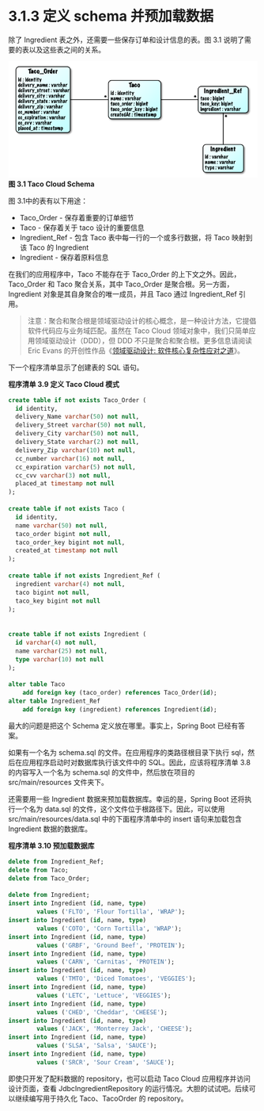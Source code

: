 # 3.1.3 定义 schema 并预加载数据

除了 Ingredient 表之外，还需要一些保存订单和设计信息的表。图 3.1 说明了需要的表以及这些表之间的关系。

![](../../assets/3.1.png)
**图 3.1 Taco Cloud Schema**

图 3.1中的表有以下用途：

* Taco_Order - 保存着重要的订单细节
* Taco - 保存着关于 taco 设计的重要信息
* Ingredient_Ref - 包含 Taco 表中每一行的一个或多行数据，将 Taco 映射到该 Taco 的 Ingredient
* Ingredient - 保存着原料信息

在我们的应用程序中，Taco 不能存在于 Taco_Order 的上下文之外。因此，Taco_Order 和 Taco 聚合关系，其中 Taco_Order 是聚合根。另一方面，Ingredient 对象是其自身聚合的唯一成员，并且 Taco 通过 Ingredient_Ref 引用。


>注意：聚合和聚合根是领域驱动设计的核心概念，是一种设计方法，它提倡软件代码应与业务域匹配。虽然在 Taco Cloud 领域对象中，我们只简单应用领域驱动设计（DDD），但 DDD 不只是聚合和聚合根。更多信息请阅读 Eric Evans 的开创性作品《[领域驱动设计: 软件核心复杂性应对之道](https://www.dddcommunity.org/book/evans_2003/)》。

下一个程序清单显示了创建表的 SQL 语句。

**程序清单 3.9 定义 Taco Cloud 模式**
```sql
create table if not exists Taco_Order (
  id identity,
  delivery_Name varchar(50) not null,
  delivery_Street varchar(50) not null,
  delivery_City varchar(50) not null,
  delivery_State varchar(2) not null,
  delivery_Zip varchar(10) not null,
  cc_number varchar(16) not null,
  cc_expiration varchar(5) not null,
  cc_cvv varchar(3) not null,
  placed_at timestamp not null
);

create table if not exists Taco (
  id identity,
  name varchar(50) not null,
  taco_order bigint not null,
  taco_order_key bigint not null,
  created_at timestamp not null
);

create table if not exists Ingredient_Ref (
  ingredient varchar(4) not null,
  taco bigint not null,
  taco_key bigint not null
);


create table if not exists Ingredient (
  id varchar(4) not null,
  name varchar(25) not null,
  type varchar(10) not null
);

alter table Taco
    add foreign key (taco_order) references Taco_Order(id);
alter table Ingredient_Ref
    add foreign key (ingredient) references Ingredient(id);
```

最大的问题是把这个 Schema 定义放在哪里。事实上，Spring Boot 已经有答案。

如果有一个名为 schema.sql 的文件。在应用程序的类路径根目录下执行 sql，然后在应用程序启动时对数据库执行该文件中的 SQL。因此，应该将程序清单 3.8 的内容写入一个名为 schema.sql 的文件中，然后放在项目的 src/main/resources 文件夹下。

还需要用一些 Ingredient 数据来预加载数据库。幸运的是，Spring Boot 还将执行一个名为 data.sql 的文件，这个文件位于根路径下。因此，可以使用 src/main/resources/data.sql 中的下面程序清单中的 insert 语句来加载包含 Ingredient 数据的数据库。

**程序清单 3.10 预加载数据库**
```sql
delete from Ingredient_Ref;
delete from Taco;
delete from Taco_Order;

delete from Ingredient;
insert into Ingredient (id, name, type)
        values ('FLTO', 'Flour Tortilla', 'WRAP');
insert into Ingredient (id, name, type)
        values ('COTO', 'Corn Tortilla', 'WRAP');
insert into Ingredient (id, name, type)
        values ('GRBF', 'Ground Beef', 'PROTEIN');
insert into Ingredient (id, name, type)
        values ('CARN', 'Carnitas', 'PROTEIN');
insert into Ingredient (id, name, type)
        values ('TMTO', 'Diced Tomatoes', 'VEGGIES');
insert into Ingredient (id, name, type)
        values ('LETC', 'Lettuce', 'VEGGIES');
insert into Ingredient (id, name, type)
        values ('CHED', 'Cheddar', 'CHEESE');
insert into Ingredient (id, name, type)
        values ('JACK', 'Monterrey Jack', 'CHEESE');
insert into Ingredient (id, name, type)
        values ('SLSA', 'Salsa', 'SAUCE');
insert into Ingredient (id, name, type)
        values ('SRCR', 'Sour Cream', 'SAUCE');
```

即使只开发了配料数据的 repository，也可以启动 Taco Cloud 应用程序并访问设计页面，查看 JdbcIngredientRepository 的运行情况。大胆的试试吧。后续可以继续编写用于持久化 Taco、TacoOrder 的 repository。


